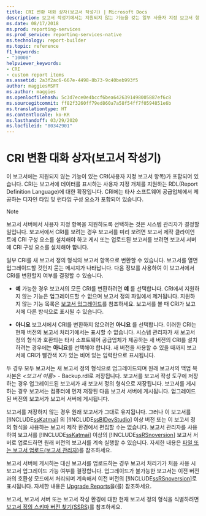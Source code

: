 ```yaml
---
title: CRI 변환 대화 상자(보고서 작성기) | Microsoft Docs
description: 보고서 작성기에서는 지원되지 않는 기능을 갖는 일부 사용자 지정 보고서 항목을 새로운 보고서 정의 형식으로 변환하라는 메시지를 표시합니다.
ms.date: 08/17/2018
ms.prod: reporting-services
ms.prod_service: reporting-services-native
ms.technology: report-builder
ms.topic: reference
f1_keywords:
- "10008"
helpviewer_keywords:
- CRI
- custom report items
ms.assetid: 2a3f2ac6-667e-4498-8b73-9c40beb993f5
author: maggiesMSFT
ms.author: maggies
ms.openlocfilehash: 5c3d7ece0e4bccf6bea6426391498005887ef6c8
ms.sourcegitcommit: ff82f3260ff79ed860a7a58f54ff7f0594851e6b
ms.translationtype: HT
ms.contentlocale: ko-KR
ms.lasthandoff: 03/29/2020
ms.locfileid: "80342901"
---
```

# <a name="convert-cri-dialog-box-report-builder"></a>CRI 변환 대화 상자(보고서 작성기)

  이 보고서에는 지원되지 않는 기능이 있는 CRI(사용자 지정 보고서 항목)가 포함되어 있습니다. CRI는 보고서에 데이터를 표시하는 사용자 지정 개체를 지원하는 RDL(Report Definition Language)에 대한 확장입니다. CRI에는 타사 소프트웨어 공급업체에서 제공하는 디자인 타임 및 런타임 구성 요소가 포함되어 있습니다.  
  
> [!NOTE]  
>  보고서 서버에서 사용자 지정 항목을 지원하도록 선택하는 것은 시스템 관리자가 결정할 일입니다. 보고서에서 CRI를 보려는 경우 보고서를 미리 보려면 보고서 제작 클라이언트에 CRI 구성 요소를 설치해야 하고 게시 또는 업로드된 보고서를 보려면 보고서 서버에 CRI 구성 요소를 설치해야 합니다.  
  
 일부 CRI를 새 보고서 정의 형식의 보고서 항목으로 변환할 수 있습니다. 보고서를 열면 업그레이드할 것인지 묻는 메시지가 나타납니다. 다음 정보를 사용하여 이 보고서에서 CRI를 변환할지 여부를 결정할 수 있습니다.  
  
-   **예** 가능한 경우 보고서의 모든 CRI를 변환하려면 **예** 를 선택합니다. CRI에서 지원하지 않는 기능은 업그레이드할 수 없으며 보고서 정의 파일에서 제거됩니다. 지원하지 않는 기능 목록은 [보고서 업그레이드](../../reporting-services/install-windows/upgrade-reports.md)를 참조하세요. 보고서를 볼 때 CRI가 보고서에 다른 방식으로 표시될 수 있습니다.  
  
-   **아니요** 보고서에서 CRI를 변환하지 않으려면 **아니요** 를 선택합니다. 이러한 CRI는 현재 버전의 보고서 처리기에서는 표시할 수 없습니다. 시스템 관리자가 새 보고서 정의 형식과 호환되는 타사 소프트웨어 공급업체가 제공하는 새 버전의 CRI를 설치하려는 경우에는 **아니요**를 선택해야 합니다. 새 버전을 사용할 수 있을 때까지 보고서에 CRI가 빨간색 X가 있는 비어 있는 입력란으로 표시됩니다.  
  
 두 경우 모두 보고서는 새 보고서 정의 형식으로 업그레이드되며 원래 보고서의 백업 복사본은 *\<보고서 이름>* `-` Backup.rdl로 저장됩니다. 보고서를 보고서 작성 도구에 저장하는 경우 업그레이드된 보고서가 새 보고서 정의 형식으로 저장됩니다. 보고서를 게시하는 경우 보고서는 컴퓨터에 먼저 저장된 다음 보고서 서버에 게시됩니다. 업그레이드된 버전의 보고서가 보고서 서버에 게시됩니다.  
  
 보고서를 저장하지 않는 경우 원래 보고서가 그대로 유지됩니다. 그러나 이 보고서를 [!INCLUDE[ssKatmai](../../includes/sskatmai-md.md)] 의 [!INCLUDE[ssBIDevStudio](../../includes/ssbidevstudio-md.md)] 이상 버전 또는 이 보고서 정의 형식을 사용하는 보고서 제작 환경에서 편집할 수는 없습니다. 보고서 관리자를 사용하여 보고서를 [!INCLUDE[ssKatmai](../../includes/sskatmai-md.md)] 이상의 [!INCLUDE[ssRSnoversion](../../includes/ssrsnoversion-md.md)] 보고서 서버로 업로드하면 원래 버전의 보고서를 계속 실행할 수 있습니다. 자세한 내용은 [파일 또는 보고서 업로드&#40;보고서 관리자&#41;](../../reporting-services/reports/upload-a-file-or-report-report-manager.md)를 참조하세요.  
  
 보고서 서버에 게시하는 대신 보고서를 업로드하는 경우 보고서 처리기가 처음 사용 시 보고서 업그레이드 가능 여부를 결정합니다. 업그레이드가 불가능한 보고서는 이전 버전과의 호환성 모드에서 처리되며 계속해서 이전 버전의 [!INCLUDE[ssRSnoversion](../../includes/ssrsnoversion-md.md)]로 표시됩니다. 자세한 내용은 [Upgrade Reports](../../reporting-services/install-windows/upgrade-reports.md)을(를) 참조하세요.  
  
 보고서, 보고서 서버 또는 보고서 작성 환경에 대한 현재 보고서 정의 형식을 식별하려면 [보고서 정의 스키마 버전 찾기&#40;SSRS&#41;](../../reporting-services/reports/find-the-report-definition-schema-version-ssrs.md)를 참조하세요.  

  
  
